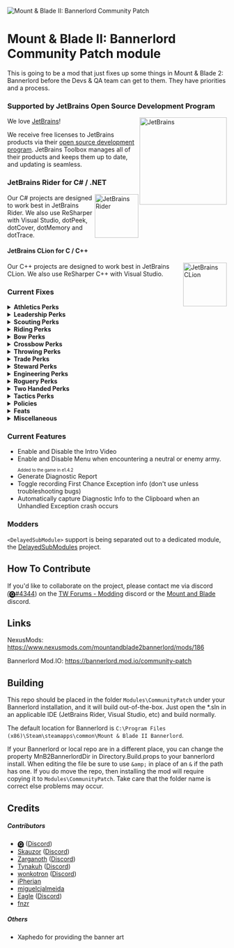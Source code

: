 ![Mount & Blade II: Bannerlord Community Patch](https://staticdelivery.nexusmods.com/mods/3174/images/headers/186_1586119060.png)

# Mount & Blade II: Bannerlord Community Patch module
This is going to be a mod that just fixes up some things in Mount &amp; Blade 2: Bannerlord before the Devs &amp; QA team can get to them. They have priorities and a process.

### Supported by JetBrains Open Source Development Program

[<img align="right" loading="eager" decoding="async" referrerpolicy="no-referrer" width="200" alt="JetBrains" src="https://github.com/Tyler-IN/MnB2-Bannerlord-CommunityPatch/raw/dev/tools/jetbrains.svg?sanitize=true" />][1]

We love [JetBrains][1]!

We receive free licenses to JetBrains products via their [open source development program][2].
JetBrains Toolbox manages all of their products and keeps them up to date, and updating is seamless.

### JetBrains Rider for C# / .NET

[<img align="right" loading="lazy" decoding="async" referrerpolicy="no-referrer" width="100" alt="JetBrains Rider" title="JetBrains Rider" src="https://github.com/Tyler-IN/MnB2-Bannerlord-CommunityPatch/raw/dev/tools/rider.svg?sanitize=true" />][3]

Our C# projects are designed to work best in JetBrains Rider.
We also use ReSharper with Visual Studio, dotPeek, dotCover, dotMemory and dotTrace.

#### JetBrains CLion for C / C++

[<img align="right" loading="lazy" decoding="async" referrerpolicy="no-referrer" width="100" alt="JetBrains CLion" title="JetBrains CLion" src="https://github.com/Tyler-IN/MnB2-Bannerlord-CommunityPatch/raw/dev/tools/clion.svg?sanitize=true" />][4]

Our C++ projects are designed to work best in JetBrains CLion.
We also use ReSharper C++ with Visual Studio.

### Current Fixes
<details>
    <summary><b>Athletics Perks</b></summary>
    <ul>
        <li>Extra Arrows</li>
        <li>Extra Throwing Weapon</li>
        <li>Peak Form</li>
   </ul>
</details>

<details>
    <summary><b>Leadership Perks</b></summary>
    <ul>
        <li>Disciplinarian <sub><sup>Fixed in e1.0.6</sup></sub></li>
        <li>Ultimate Leader <sub><sup>Changed to Ultimate Leader II in e1.4.1</sup></sub></li>
        <li>Ultimate Leader II <sub><sup>Fixed in e1.4.2</sup></sub></li>
   </ul>
</details>

<details>
    <summary><b>Scouting Perks</b></summary>
    <ul>
        <li>Healthy Scout</li>
        <li>PathFinder</li>
        <li>Night Vision</li>
        <li>Navigator</li>
        <li>Investigator</li>
        <li>Farsighted</li>
        <li>Eye for Ambush</li>
        <li>Forest Lore</li>
        <li>Desert Lore</li>
        <li>Hills Lore</li>
        <li>Marshes Lore</li>
        <li>Forced March</li>
        <li>Grassland Navigator</li>
        <li>Lay of the land</li>
   </ul>
</details>

<details>
    <summary><b>Riding Perks</b></summary>
    <ul>
        <li>Spare Arrows <sub><sup>Deleted as from e1.4.3</sup></sub></li>
        <li>Spare Throwing Weapon <sub><sup>Deleted as from e1.4.3</sup></sub></li>
        <li>Bow Expert <sub><sup>Deleted as from e1.4.3</sup></sub></li>
        <li>Conroi <sub><sup>Deleted as from e1.4.3</sup></sub></li>
        <li>Crossbow Expert <sub><sup>Deleted as from e1.4.3</sup></sub></li>
        <li>Filled To Brim <sub><sup>Fixed as from e1.4.3</sup></sub></li>
        <li>Squires <sub><sup>Deleted as from e1.4.3</sup></sub></li>
        <li>Trampler <sub><sup>Deleted as from e1.4.3</sup></sub></li>
        <li>Nomadic Traditions <sub><sup>Fixed as from e1.4.3</sup></sub></li>
        <li>Horse Grooming <sub><sup>Deleted as from e1.4.3</sup></sub></li>
   </ul>
</details>

<details>
    <summary><b>Bow Perks</b></summary>
    <ul>
        <li>Mounted Archer</li>
        <li>Spare Throwing Weapon <sub><sup>Deleted as from e1.4.3</sup></sub></li>
        <li>Large Quiver</li>
        <li>Merry Men</li>
   </ul>
</details>

<details>
    <summary><b>Crossbow Perks</b></summary>
    <ul>
        <li>Crossbow Cavalry</li>
   </ul>
</details>

<details>
    <summary><b>Throwing Perks</b></summary>
    <ul>
        <li>Fully Armed</li>
        <li>Concealed Carry</li>
        <li>Battle Ready</li>
        <li>Skirmishers</li>
   </ul>
</details>

<details>
    <summary><b>Trade Perks</b></summary>
    <ul>
        <li>Mercenary Trader</li>
        <li>Influential Merchant</li>
   </ul>
</details>

<details>
    <summary><b>Steward Perks</b></summary>
    <ul>
        <li>Agrarian</li>
        <li>Assessor</li>
        <li>Bannerlord</li>
        <li>Enhanced Mines</li>
        <li>Food Rationing</li>
        <li>Logistics Expert</li>
        <li>Man-At-Arms</li>
        <li>Nourish Settlement</li>
        <li>Prominence</li>
        <li>Prosperous Reign</li>
        <li>Reconstruction</li>
        <li>Reeve</li>
        <li>Ruler</li>
        <li>Supreme Authority</li>
        <li>Swords As Tribute</li>
        <li>Tax Collector</li>
        <li>Warmonger</li>
        <li>War Rations</li>
   </ul>
</details>


<details>
    <summary><b>Engineering Perks</b></summary>
    <ul>
        <li>Ballistics</li>
        <li>Construction Expert</li>
        <li>Improved Masonry</li>
        <li>Good Materials</li>
        <li>Everyday Engineer</li>
        <li>Builder</li>
        <li>Scavenger</li>
        <li>Armorcraft</li>
        <li>Wall Breaker</li>
        <li>Imperial Fire</li>
        <li>Resolute</li>
   </ul>
</details>

<details>
    <summary><b>Roguery Perks</b></summary>
    <ul>
        <li>Party Raiding</li>
        <li>Eye for Loot</li>
        <li>For the Thrill</li>
        <li>Slip into Shadows</li>
        <li>Briber</li>
        <li>Negotiator</li>
        <li>Bribe Master</li>
        <li>Escape Artist</li>
        <li>Slave Trader</li>
        <li>Merry men</li>
        <li>Concealed Blade</li>
   </ul>
</details>

<details>
    <summary><b>Two Handed Perks</b></summary>
    <ul>
        <li>Quick Plunder <sub><sup>Deleted as from e1.4.1+</sup></sub></li>
        <li>Eviscerate <sub><sup>Deleted as from e1.4.1+</sup></sub></li>
   </ul>
</details>

<details>
    <summary><b>Tactics Perks</b></summary>
    <ul>
        <li>Companion Cavalry</li>
        <li>Tactical Superiority</li>
        <li>Elusive</li>
        <li>Bait</li>
        <li>Logistics</li>
        <li>Ambush Specialist</li>
        <li>Phalanx</li>
        <li>Hammer and Anvil</li>
        <li>Trusted Commander</li>
   </ul>
</details>

<details>
    <summary><b>Policies</b></summary>
    <ul>
        <li>Land Grants For Veterans</li>
   </ul>
</details>

<details>
    <summary><b>Feats</b></summary>
    <ul>
        <li>Aserai Cheap Caravans <sub><sup>Fixed in e1.3.0</sup></sub></li>
        <li>Battanian Forest Agility</li>
        <li>Khuzait Cavalry Agility</li>
        <li>Sturgian Snow Agility</li>
   </ul>
</details>

<details>
    <summary><b>Miscellaneous</b></summary>
    <ul>
        <li>Learning Rate explanation <sub><sup>Fixed in e1.3.0</sup></sub></li>
        <li>Item Comparison perk-based coloring</li>
        <li>Party Morale bonus being too low for >10 food variety <sub><sup>Fixed as from e1.4.3</sup></sub></li>
        <li>Fixed crash that occurs when the Neutral clan gains a clan tier <sub><sup>Disabled as from Community Patch v.0.1.1</sup></sub></li>
        <li>Warn user that early story quests will timeout</li>
        <li>Fix detection of snowy terrain and apply snow movement debuff as a factor of snow density</li>
   </ul>
</details>

### Current Features
* Enable and Disable the Intro Video
* Enable and Disable Menu when encountering a neutral or enemy army. <sub><sub>Added to the game in e1.4.2<sup><sub>
* Generate Diagnostic Report
* Toggle recording First Chance Exception info (don't use unless troubleshooting bugs)
* Automatically capture Diagnostic Info to the Clipboard when an Unhandled Exception crash occurs


### Modders
`<DelayedSubModule>` support is being separated out to a dedicated module, the [DelayedSubModules](https://github.com/Tyler-IN/MnB2-Bannerlord-DelayedSubModules) project.

## How To Contribute

If you'd like to collaborate on the project, please contact me via discord (̑[🅠#4344](https://discordapp.com/users/475636674076868618)) on the [TW Forums - Modding](https://discord.gg/5fBVT8j) discord or the [Mount and Blade](https://discordapp.com/invite/mountandblade) discord.

## Links

NexusMods: https://www.nexusmods.com/mountandblade2bannerlord/mods/186

Bannerlord Mod.IO: https://bannerlord.mod.io/community-patch

## Building

This repo should be placed in the folder `Modules\CommunityPatch` under your Bannerlord installation, and it will build out-of-the-box. Just open the \*.sln in an applicable IDE (JetBrains Rider, Visual Studio, etc) and build normally.

The default location for Bannerlord is `C:\Program Files (x86)\Steam\steamapps\common\Mount & Blade II Bannerlord`.

If your Bannerlord or local repo are in a different place, you can change the property MnB2BannerlordDir in Directory.Build.props to your bannerlord install. When editing the file be sure to use `&amp;` in place of an `&` if the path has one. If you do move the repo, then installing the mod will require copying it to `Modules\CommunityPatch`. Take care that the folder name is correct else problems may occur.

## Credits
##### Contributors
* [🅠](https://www.nexusmods.com/users/958353) ([Discord](https://discordapp.com/users/475636674076868618))
* [Skauzor](https://www.nexusmods.com/users/3289432) ([Discord](https://discordapp.com/users/123778041934643203))
* [Zarganoth](https://www.nexusmods.com/users/6940484) ([Discord](https://discordapp.com/users/298985985843396618))
* [Tynakuh](https://www.nexusmods.com/users/51824126) ([Discord](https://discordapp.com/users/178209384852094976))
* [wonkotron](https://www.nexusmods.com/users/87193583) ([Discord](https://discordapp.com/users/171467525660344320))
* [iPherian](https://www.nexusmods.com/users/86335488)
* [miguelcjalmeida](https://github.com/miguelcjalmeida)
* [Eagle](https://github.com/JoeFwd) ([Discord](https://discordapp.com/users/242802595347955715))
* [fnzr](https://github.com/fnzr)

##### Others
* Xaphedo for providing the banner art

[1]: https://www.jetbrains.com/?from=Mount%20%26%20Blade%20II%3A%20Bannerlord%20Community%20Patch
[2]: https://www.jetbrains.com/community/opensource/?from=Mount%20%26%20Blade%20II%3A%20Bannerlord%20Community%20Patch
[3]: https://www.jetbrains.com/rider/?from=Mount%20%26%20Blade%20II%3A%20Bannerlord%20Community%20Patch
[4]: https://www.jetbrains.com/clion/?from=Mount%20%26%20Blade%20II%3A%20Bannerlord%20Community%20Patch
